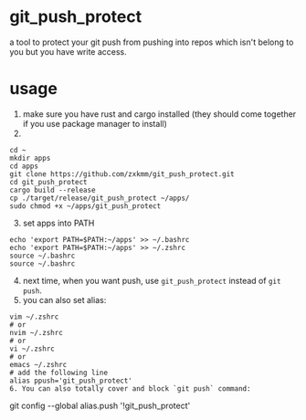 # git_push_protect
a tool to protect your git push from pushing into repos which isn't belong to you but you have write access.

# usage
1. make sure you have rust and cargo installed (they should come together if you use package manager to install)
2.
```
cd ~
mkdir apps
cd apps
git clone https://github.com/zxkmm/git_push_protect.git
cd git_push_protect
cargo build --release
cp ./target/release/git_push_protect ~/apps/
sudo chmod +x ~/apps/git_push_protect
```
3. set apps into PATH
```
echo 'export PATH=$PATH:~/apps' >> ~/.bashrc
echo 'export PATH=$PATH:~/apps' >> ~/.zshrc
source ~/.bashrc
source ~/.bashrc
```
4. next time, when you want push, use `git_push_protect` instead of `git push`.
5. you can also set alias:
```
vim ~/.zshrc
# or
nvim ~/.zshrc
# or
vi ~/.zshrc
# or
emacs ~/.zshrc
# add the following line
alias ppush='git_push_protect'
6. You can also totally cover and block `git push` command:
```
git config --global alias.push '!git_push_protect'
```

